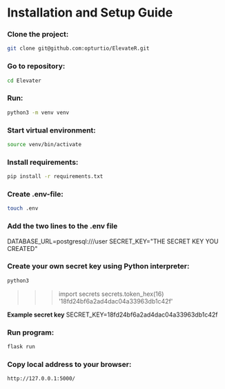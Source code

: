 # Installation and Setup Guide

### Clone the project:
```bash
git clone git@github.com:opturtio/ElevateR.git
```

### Go to repository:
```bash
cd Elevater
```

### Run:
```bash
python3 -m venv venv
```

### Start virtual environment:
```bash
source venv/bin/activate
```

### Install requirements:
```bash
pip install -r requirements.txt
```

### Create .env-file:
```bash
touch .env
```

### Add the two lines to the .env file
DATABASE_URL=postgresql:///user
SECRET_KEY="THE SECRET KEY YOU CREATED"

### Create your own secret key using Python interpreter:
```bash
python3
```
>>> import secrets
>>> secrets.token_hex(16)
'18fd24bf6a2ad4dac04a33963db1c42f'

**Example secret key**
SECRET_KEY=18fd24bf6a2ad4dac04a33963db1c42f

### Run program:
```bash
flask run
```

### Copy local address to your browser:
```bash
http://127.0.0.1:5000/
```